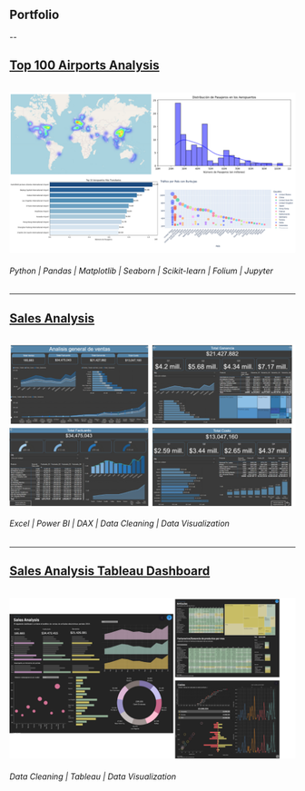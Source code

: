 ## Portfolio 

--

## [Top 100 Airports Analysis](https://github.com/Nicoalderete/Top100-Airports-Analysis)
<br>
<img src="assets/img/project_thumbnail.png?raw=true"/>
<br>

###### Python | Pandas | Matplotlib | Seaborn | Scikit-learn | Folium | Jupyter

---

## [Sales Analysis](https://github.com/Nicoalderete/Coderhouse_Proyectos/tree/main/03_Proyecto_DataAnalytics_PowerBI)
<br>
<img src="assets/img/project2_thumbnail.png?raw=true"/>
<br>

###### Excel | Power BI | DAX | Data Cleaning | Data Visualization

---

## [Sales Analysis Tableau Dashboard](https://github.com/Nicoalderete/Coderhouse_Proyectos/tree/main/02_Analisis_Dataset_Tableau)
<br>
<img src="assets/img/project3_thumbnail.png?raw=true"/>
<br>

###### Data Cleaning | Tableau | Data Visualization


